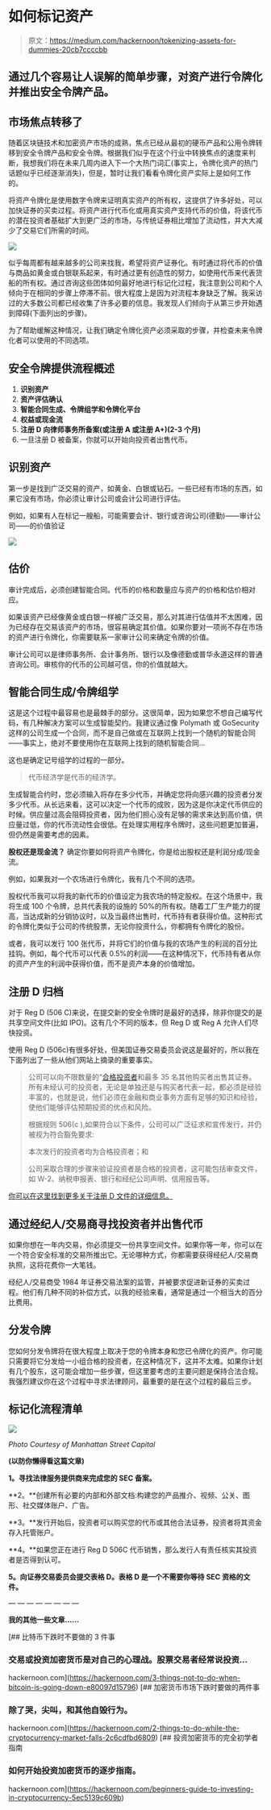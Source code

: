 # 如何标记资产

> 原文：<https://medium.com/hackernoon/tokenizing-assets-for-dummies-20cb7ccccbb>

## 通过几个容易让人误解的简单步骤，对资产进行令牌化并推出安全令牌产品。

## 市场焦点转移了

随着区块链技术和加密资产市场的成熟，焦点已经从最初的硬币产品和公用令牌转移到安全令牌产品和安全令牌。根据我们似乎在这个行业中转换焦点的速度来判断，我想我们将在未来几周内进入下一个大热门词汇(事实上，令牌化资产的热门话题似乎已经逐渐消失)，但是，暂时让我们看看令牌化资产实际上是如何工作的。

将资产令牌化是使用数字令牌来证明真实资产的所有权，这提供了许多好处，可以加快证券的买卖过程。将资产进行代币化或用真实资产支持代币的价值，将该代币的潜在投资者基础扩大到更广泛的市场，与传统证券相比增加了流动性，并大大减少了交易它们所需的时间。

![](img/4155cd4f1f72a3e489e9d91345fcd136.png)

似乎每周都有越来越多的公司来找我，希望将资产证券化。有时通过将代币的价值与商品如黄金或白银联系起来，有时通过更有创造性的努力，如使用代币来代表货船的所有权。通过咨询这些团体如何最好地进行标记化过程，我注意到公司和个人倾向于在相同的步骤上停滞不前。很大程度上是因为对流程本身缺乏了解。我采访过的大多数公司都已经收集了许多必要的信息。我发现人们倾向于从第三步开始遇到障碍(下面列出的步骤)。

为了帮助缓解这种情况，让我们确定令牌化资产必须采取的步骤，并检查未来令牌化者可以使用的不同选项。

## 安全令牌提供流程概述

1.  **识别资产**
2.  **资产评估确认**
3.  **智能合同生成、令牌组学和令牌化平台**
4.  **权益或现金流**
5.  **注册 D 向律师事务所备案(或注册 A 或注册 A+)(2-3 个月)**
6.  一旦注册 D 被备案，你就可以开始向投资者出售代币。

## 识别资产

第一步是找到广泛交易的资产，如黄金、白银或钻石。一些已经有市场的东西，如果它没有市场，你必须让审计公司或会计公司进行评估。

例如，如果有人在标记一艘船，可能需要会计、银行或咨询公司(德勤)——审计公司——的价值验证

![](img/872d3e08466597b535c768cd7d97ec0a.png)

## 估价

审计完成后，必须创建智能合同。代币的价格和数量应与资产的价格和估价相对应。

如果该资产已经像黄金或白银一样被广泛交易，那么对其进行估值并不太困难，因为已经存在交易该资产的市场，很容易确定其价值。如果你要对一项尚不存在市场的资产进行令牌化，你需要联系一家审计公司来确定令牌的价值。

审计公司可以是律师事务所、会计事务所、银行以及像德勤或普华永道这样的普通咨询公司。审核你的代币的公司越可信，你的价值就越大。

## 智能合同生成/令牌组学

这是这个过程中最容易也是最棘手的部分。这很简单，因为如果您不想自己编写代码，有几种解决方案可以生成智能契约。我建议通过像 Polymath 或 GoSecurity 这样的公司生成一个合同，而不是自己做或在互联网上找到一个随机的智能合同——事实上，绝对不要使用你在互联网上找到的随机智能合同...

这也是确定记号组学的过程的一部分。

> 代币经济学是代币的经济学。

生成智能合约时，您必须输入将存在多少代币，并确定您将向感兴趣的投资者分发多少代币。从长远来看，这可以决定一个代币的成败，因为这是你决定代币供应的时候。供应量过高会阻碍投资者，因为他们担心没有足够的需求来达到高价值，供应量过低，你的代币流动性会很低。在处理实用程序令牌时，这些问题更加普遍，但仍然是需要考虑的因素。

**股权还是现金流？** 确定你要如何将资产令牌化，你是给出股权还是利润分成/现金流。

例如，如果我对一个农场进行令牌化，我有几个不同的选项。

股权代币我可以将我的新代币的价值设定为我农场的特定股权。在这个场景中，我将生成 100 个令牌，总共代表我的设施的 50%的所有权。随着工厂生产能力的提高，当达成新的分销协议时，以及当最终出售时，代币持有者获得价值。这种形式的令牌化类似于公司的传统股票，无论你投资什么，你都拥有令牌化的股份。

或者，我可以发行 100 张代币，并将它们的价值与我的农场产生的利润的百分比挂钩。例如，每个代币可以代表 0.5%的利润——在这种情况下，代币持有者从你的资产产生的利润中获得价值，而不是资产本身的价值增加。

## 注册 D 归档

对于 Reg D (506 C)来说，在提交新的安全令牌时是最好的选择，除非你提交的是共享空间文件(比如 IPO)。这有几个不同的版本，但 Reg D 或 Reg A 允许人们尽快投资。

使用 Reg D (506c)有很多好处，但美国证券交易委员会说这是最好的，所以我在下面列出了一些从他们网站上摘录的重要事实。

> 公司可以向不限数量的“[合格投资者](http://www.sec.gov/answers/accred.htm)和最多 35 名其他购买者出售其证券。所有未经认可的投资者，无论是单独还是与购买者代表一起，都必须是经验丰富的，也就是说，他们必须在金融和商业事务方面有足够的知识和经验，使他们能够评估预期投资的优点和风险。
> 
> 根据规则 506(c ),如果符合以下条件，公司可以广泛征求和宣传发行，并仍被视为符合豁免要求:
> 
> 本次发行的投资者均为合格投资者；和
> 
> 公司采取合理的步骤来验证投资者是合格的投资者，这可能包括审查文件，如 W-2、纳税申报表、银行和经纪公司声明、信用报告等。

[你可以在这里找到更多关于注册 D 文件的详细信息。](https://www.sec.gov/fast-answers/answers-rule506htm.html)

## 通过经纪人/交易商寻找投资者并出售代币

如果你想在一年内交易，你必须提交一份共享空间文件。如果你等一年，你可以在一个符合安全标准的交易所推出它。无论哪种方式，你都需要获得经纪人/交易商执照，这将花费你一大笔钱。

经纪人/交易商受 1984 年证券交易法案的监管，并被要求促进新证券的买卖过程。他们有几种不同的补偿方式，以我的经验来看，通常是通过一个相当大的百分比费用。

## 分发令牌

您如何分发令牌将在很大程度上取决于您的令牌本身和您已令牌化的资产。你可能只需要将它分发给一小组合格的投资者，在这种情况下，这并不太难。如果你计划有几个股东，这可能会增加一些步骤，但这里要考虑的主要问题是保持合法合规。我强烈建议你在这个过程中寻求法律顾问，最重要的是在这个过程的最后三步。

## **标记化流程清单**

![](img/930238dd4189065f27795b27f130aa17.png)

*Photo Courtesy of Manhattan Street Capital*

**(以防你懒得看这篇文章)**

**1。寻找法律服务提供商来完成您的 SEC 备案。**

**2。**创建所有必要的内部和外部文档:构建您的产品推介、视频、公关、图形、社交媒体账户、广告。

**3。**发行开始后，投资者可以购买您的代币或其他合法证券，投资者将其资金存入托管账户。

**4。**如果您正在进行 Reg D 506C 代币销售，那么发行人有责任核实其投资者是否得到认可。

**5。向证券交易委员会提交表格 D。表格 D 是一个不需要你等待 SEC 资格的文件。**

— — — — — — — —

**我的其他一些文章……**

[](https://hackernoon.com/3-things-not-to-do-when-bitcoin-is-going-down-e80097d15796) [## 比特币下跌时不要做的 3 件事

### 交易或投资加密货币是对自己的心理战。股票交易者经常说投资…

hackernoon.com](https://hackernoon.com/3-things-not-to-do-when-bitcoin-is-going-down-e80097d15796) [](https://hackernoon.com/2-things-to-do-while-the-cryptocurrency-market-falls-2c6cdfbd6809) [## 加密货币市场下跌时要做的两件事

### 除了哭，尖叫，和其他自毁行为。

hackernoon.com](https://hackernoon.com/2-things-to-do-while-the-cryptocurrency-market-falls-2c6cdfbd6809) [](https://hackernoon.com/beginners-guide-to-investing-in-cryptocurrency-5ec5139c609b) [## 投资加密货币的完全初学者指南

### 如何开始投资加密货币的逐步指南。

hackernoon.com](https://hackernoon.com/beginners-guide-to-investing-in-cryptocurrency-5ec5139c609b)